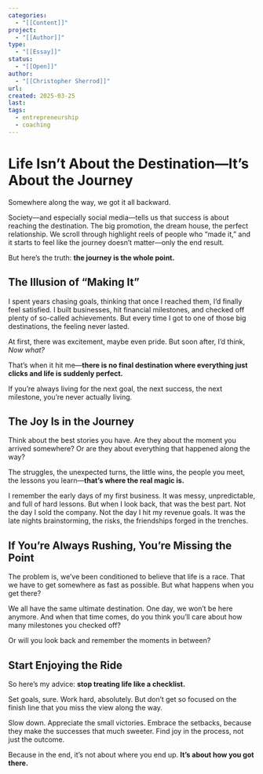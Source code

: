 ```yaml
---
categories:
  - "[[Content]]"
project:
  - "[[Author]]"
type:
  - "[[Essay]]"
status:
  - "[[Open]]"
author:
  - "[[Christopher Sherrod]]"
url: 
created: 2025-03-25
last:
tags:
  - entrepreneurship
  - coaching
---
```

# Life Isn’t About the Destination—It’s About the Journey

Somewhere along the way, we got it all backward.  

Society—and especially social media—tells us that success is about reaching the destination. The big promotion, the dream house, the perfect relationship. We scroll through highlight reels of people who “made it,” and it starts to feel like the journey doesn’t matter—only the end result.  

But here’s the truth: **the journey is the whole point.**  

## The Illusion of “Making It”

I spent years chasing goals, thinking that once I reached them, I’d finally feel satisfied. I built businesses, hit financial milestones, and checked off plenty of so-called achievements. But every time I got to one of those big destinations, the feeling never lasted.  

At first, there was excitement, maybe even pride. But soon after, I’d think, *Now what?*  

That’s when it hit me—**there is no final destination where everything just clicks and life is suddenly perfect.**  

If you’re always living for the next goal, the next success, the next milestone, you’re never actually living.  

## The Joy Is in the Journey

Think about the best stories you have. Are they about the moment you arrived somewhere? Or are they about everything that happened along the way?  

The struggles, the unexpected turns, the little wins, the people you meet, the lessons you learn—**that’s where the real magic is.**  

I remember the early days of my first business. It was messy, unpredictable, and full of hard lessons. But when I look back, that was the best part. Not the day I sold the company. Not the day I hit my revenue goals. It was the late nights brainstorming, the risks, the friendships forged in the trenches.  

## If You’re Always Rushing, You’re Missing the Point

The problem is, we’ve been conditioned to believe that life is a race. That we have to get somewhere as fast as possible. But what happens when you get there?  

We all have the same ultimate destination. One day, we won’t be here anymore. And when that time comes, do you think you’ll care about how many milestones you checked off?  

Or will you look back and remember the moments in between?  

## Start Enjoying the Ride

So here’s my advice: **stop treating life like a checklist.**  

Set goals, sure. Work hard, absolutely. But don’t get so focused on the finish line that you miss the view along the way.  

Slow down. Appreciate the small victories. Embrace the setbacks, because they make the successes that much sweeter. Find joy in the process, not just the outcome.  

Because in the end, it’s not about where you end up. **It’s about how you got there.**